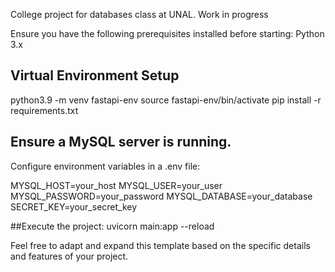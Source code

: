 College project for databases class at UNAL. Work in progress


Ensure you have the following prerequisites installed before starting:
Python 3.x

## Virtual Environment Setup

python3.9 -m venv fastapi-env 
source fastapi-env/bin/activate
pip install -r requirements.txt


## Ensure a MySQL server is running.
Configure environment variables in a .env file: 

MYSQL_HOST=your_host 
MYSQL_USER=your_user 
MYSQL_PASSWORD=your_password 
MYSQL_DATABASE=your_database
SECRET_KEY=your_secret_key


##Execute the project:
uvicorn main:app --reload

Feel free to adapt and expand this template based on the specific details and features of your project.

